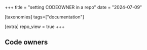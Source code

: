 +++
title = "setting CODEOWNER in a repo"
date = "2024-07-09"

[taxonomies]
tags=["documentation"]

[extra]
repo_view = true
+++

## Code owners
